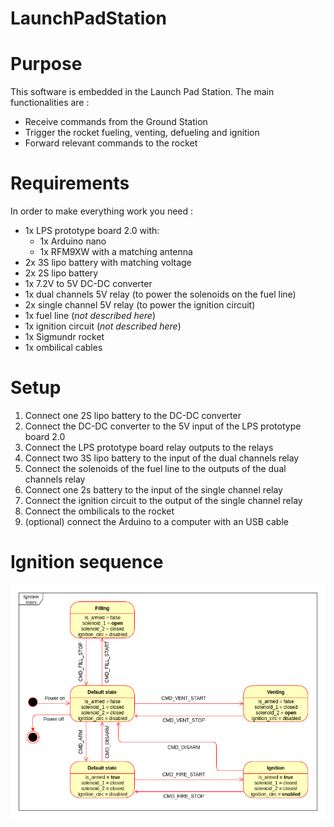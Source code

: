 # LaunchPadStation

# Purpose

This software is embedded in the Launch Pad Station. The main functionalities are :

- Receive commands from the Ground Station
- Trigger the rocket fueling, venting, defueling and ignition
- Forward relevant commands to the rocket

# Requirements

In order to make everything work you need :

- 1x LPS prototype board 2.0 with:
  - 1x Arduino nano
  - 1x RFM9XW with a matching antenna
- 2x 3S lipo battery with matching voltage
- 2x 2S lipo battery
- 1x 7.2V to 5V DC-DC converter
- 1x dual channels 5V relay (to power the solenoids on the fuel line)
- 2x single channel 5V relay (to power the ignition circuit)
- 1x fuel line (*not described here*)
- 1x ignition circuit (*not described here*)
- 1x Sigmundr rocket
- 1x ombilical cables

# Setup

1. Connect one 2S lipo battery to the DC-DC converter
2. Connect the DC-DC converter to the 5V input of the LPS prototype board 2.0
3. Connect the LPS prototype board relay outputs to the relays
4. Connect two 3S lipo battery to the input of the dual channels relay
5. Connect the solenoids of the fuel line to the outputs of the dual channels relay
6. Connect one 2s battery to the input of the single channel relay
7. Connect the ignition circuit to the output of the single channel relay
8. Connect the ombilicals to the rocket
9. (optional) connect the Arduino to a computer with an USB cable

# Ignition sequence

![ignition_states](doc/LPS_ignition_states.png)
